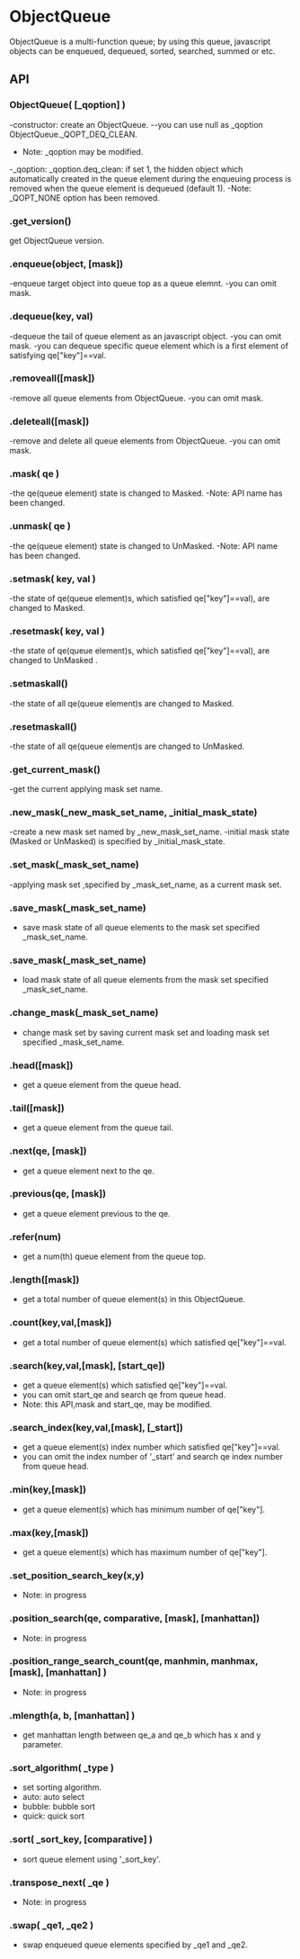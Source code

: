 # ObjectQueue
ObjectQueue is a multi-function queue; by using this queue, javascript objects can be enqueued, dequeued, sorted, searched, summed or etc.

## API ##

### ObjectQueue( [_qoption] ) ###
-constructor: create an ObjectQueue.
--you can use null as _qoption ObjectQueue._QOPT_DEQ_CLEAN. 
- Note: _qoption may be modified.

-_qoption:
_qoption.deq_clean: if set 1, the hidden object which automatically created in the queue element during the enqueuing process is removed when the queue element is dequeued (default 1).
-Note: _QOPT_NONE option has been removed.


### .get_version() ####
get ObjectQueue version.


### .enqueue(object, [mask]) ####
-enqueue target object into queue top as a queue elemnt.
-you can omit mask.

### .dequeue(key, val) ####
-dequeue the tail of queue element as an javascript object.
-you can omit mask.
-you can dequeue specific queue element which is a first element of satisfying qe["key"]==val.


### .removeall([mask]) ####
-remove all queue elements from ObjectQueue.
-you can omit mask.


### .deleteall([mask]) ####
-remove and delete all queue elements from ObjectQueue.
-you can omit mask.


### .mask( qe ) ####
-the qe(queue element) state is changed to Masked.
-Note: API name has been changed.

### .unmask( qe ) ####
-the qe(queue element) state is changed to UnMasked.
-Note: API name has been changed.


### .setmask( key, val ) ####
-the state of qe(queue element)s, which satisfied qe["key"]==val), are changed to Masked.

### .resetmask( key, val ) ####
-the state of qe(queue element)s, which satisfied qe["key"]==val), are changed to UnMasked .


### .setmaskall() ####
-the state of all qe(queue element)s are changed to Masked.

### .resetmaskall() ####
-the state of all qe(queue element)s are changed to UnMasked.


### .get_current_mask() ####
-get the current applying mask set name.

### .new_mask(_new_mask_set_name, _initial_mask_state) ####
-create a new mask set named by _new_mask_set_name.
-initial mask state (Masked or UnMasked) is specified by _initial_mask_state.

### .set_mask(_mask_set_name) ####
-applying mask set ,specified by _mask_set_name, as a current mask set.

### .save_mask(_mask_set_name) ####
- save mask state of all queue elements to the mask set specified _mask_set_name.

### .save_mask(_mask_set_name) ####
- load mask state of all queue elements from the mask set specified _mask_set_name.

### .change_mask(_mask_set_name) ####
- change mask set by saving current mask set and loading mask set specified _mask_set_name.



### .head([mask]) ####
- get a queue element from the queue head.

### .tail([mask]) ####
- get a queue element from the queue tail.

### .next(qe, [mask]) ####
- get a queue element next to the qe.

### .previous(qe, [mask]) ####
- get a queue element previous to the qe.

### .refer(num) ####
- get a num(th) queue element from the queue top.

### .length([mask]) ####
- get a total number of queue element(s) in this ObjectQueue.


### .count(key,val,[mask]) ####
- get a total number of queue element(s) which satisfied qe["key"]==val.

### .search(key,val,[mask], [start_qe]) ####
- get a queue element(s) which satisfied qe["key"]==val.
- you can omit start_qe and search qe from queue head.
- Note: this API,mask and start_qe, may be modified.

### .search_index(key,val,[mask], [_start]) ####
- get a queue element(s) index number which satisfied qe["key"]==val.
- you can omit the index number of '_start' and search qe index number from queue head.


### .min(key,[mask]) ####
- get a queue element(s) which has minimum number of qe["key"].

### .max(key,[mask]) ####
- get a queue element(s) which has maximum number of qe["key"].


### .set_position_search_key(x,y) ####
- Note: in progress
### .position_search(qe, comparative, [mask], [manhattan]) ####
- Note: in progress
### .position_range_search_count(qe, manhmin, manhmax, [mask], [manhattan] ) ####
- Note: in progress
### .mlength(a, b, [manhattan] ) ####
- get manhattan length between qe_a and qe_b which has x and y parameter.

### .sort_algorithm( _type ) ####
- set sorting algorithm.
- auto: auto select
- bubble: bubble sort
- quick: quick sort

### .sort( _sort_key, [comparative] ) ####
- sort queue element using '_sort_key'.

### .transpose_next( _qe ) ####
- Note: in progress

### .swap( _qe1, _qe2 ) ####
- swap enqueued queue elements specified by _qe1 and _qe2.

